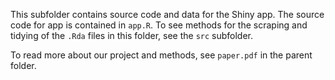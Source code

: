 This subfolder contains source code and data for the Shiny app. The source code for app is contained in `app.R`. To see methods for the scraping and tidying of the `.Rda` files in this folder, see the `src` subfolder.

To read more about our project and methods, see `paper.pdf` in the parent folder.